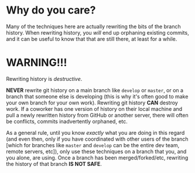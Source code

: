 # Why do you care?

Many of the techniques here are actually rewriting the bits of the branch
history.  When rewriting history, you _will_ end up orphaning existing commits,
and it can be useful to know that that are still there, at least for a while.

# WARNING!!!

Rewriting history is _destructive_.

**NEVER** rewrite git history on a main branch like `develop` or `master`, or
on a branch that someone else is developing (this is why it's often good to
make your own branch for your own work).  Rewriting git history **CAN** destroy
work.  If a coworker has one version of history on their local machine and pull
a newly rewritten history from GitHub or another server, there will often be
conflicts, commits inadvertently orphaned, etc.

As a general rule, until you know *exactly* what you are doing in this regard
(and even then, only if you have coordinated with other users of the branch
[which for branches like `master` and `develop` can be the entire dev team,
remote servers, etc]), only use these techniques on a branch that you, and you
alone, are using.  Once a branch has been merged/forked/etc, rewriting the
history of that branch **IS NOT SAFE**.
